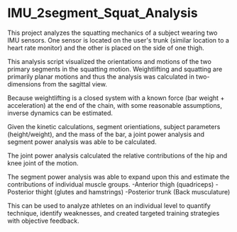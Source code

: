 # IMU_2segment_Squat_Analysis
This project analyzes the squatting mechanics of a subject wearing two IMU sensors.
One sensor is located on the user's trunk (similar location to a heart rate monitor) and the other is placed on the side of one thigh.

This analysis script visualized the orientations and motions of the two primary segments in the squatting motion.
Weightlifting and squatting are primarily planar motions and thus the analysis was calculated in two-dimensions from the sagittal view.

Because weightlifting is a closed system with a known force (bar weight + acceleration) at the end of the chain, with some reasonable assumptions, inverse dynamics can be estimated.

Given the kinetic calculations, segment orientiations, subject parameters (height/weight), and the mass of the bar, a joint power analysis and segment power analysis was able to be calculated.

The joint power analysis calculated the relative contributions of the hip and knee joint of the motion.

The segment power analysis was able to expand upon this and estimate the contributions of individual muscle groups. 
-Anterior thigh (quadriceps)
-Posterior thight (glutes and hamstrings)
-Posterior trunk (Back musculature)

This can be used to analyze athletes on an individual level to quantify technique, identify weaknesses, and created targeted training strategies with objective feedback.
